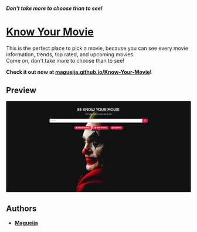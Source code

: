 ##### Don't take more to choose than to see!
# [Know Your Movie](https://magueija.github.io/Know-Your-Movie)

This is the perfect place to pick a movie, because you can see every movie information, trends, top rated, and upcoming movies.    
Come on, don't take more to choose than to see!

**Check it out now at [magueija.github.io/Know-Your-Movie](https://magueija.github.io/Know-Your-Movie/ "https://magueija.github.io/Know-Your-Movie/")!**

## Preview
![Know Your Movie Preview](./img/readme/home_preview.png)

## Authors
  - **[Magueija](https://github.com/Magueija)**
